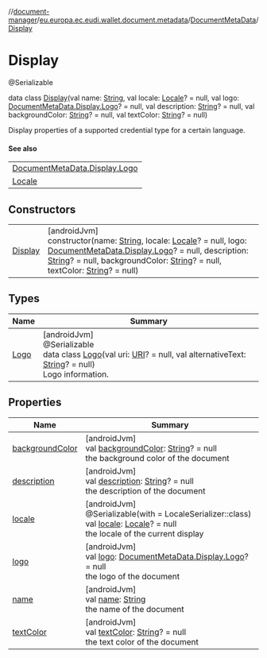 //[document-manager](../../../../index.md)/[eu.europa.ec.eudi.wallet.document.metadata](../../index.md)/[DocumentMetaData](../index.md)/[Display](index.md)

# Display

@Serializable

data class [Display](index.md)(val
name: [String](https://kotlinlang.org/api/latest/jvm/stdlib/kotlin/-string/index.html), val
locale: [Locale](https://developer.android.com/reference/kotlin/java/util/Locale.html)? = null, val
logo: [DocumentMetaData.Display.Logo](-logo/index.md)? = null, val
description: [String](https://kotlinlang.org/api/latest/jvm/stdlib/kotlin/-string/index.html)? =
null, val
backgroundColor: [String](https://kotlinlang.org/api/latest/jvm/stdlib/kotlin/-string/index.html)? =
null, val
textColor: [String](https://kotlinlang.org/api/latest/jvm/stdlib/kotlin/-string/index.html)? = null)

Display properties of a supported credential type for a certain language.

#### See also

|                                                                                |
|--------------------------------------------------------------------------------|
| [DocumentMetaData.Display.Logo](-logo/index.md)                                |
| [Locale](https://developer.android.com/reference/kotlin/java/util/Locale.html) |

## Constructors

|                        |                                                                                                                                                                                                                                                                                                                                                                                                                                                                                                                                                                                                           |
|------------------------|-----------------------------------------------------------------------------------------------------------------------------------------------------------------------------------------------------------------------------------------------------------------------------------------------------------------------------------------------------------------------------------------------------------------------------------------------------------------------------------------------------------------------------------------------------------------------------------------------------------|
| [Display](-display.md) | [androidJvm]<br>constructor(name: [String](https://kotlinlang.org/api/latest/jvm/stdlib/kotlin/-string/index.html), locale: [Locale](https://developer.android.com/reference/kotlin/java/util/Locale.html)? = null, logo: [DocumentMetaData.Display.Logo](-logo/index.md)? = null, description: [String](https://kotlinlang.org/api/latest/jvm/stdlib/kotlin/-string/index.html)? = null, backgroundColor: [String](https://kotlinlang.org/api/latest/jvm/stdlib/kotlin/-string/index.html)? = null, textColor: [String](https://kotlinlang.org/api/latest/jvm/stdlib/kotlin/-string/index.html)? = null) |

## Types

| Name                   | Summary                                                                                                                                                                                                                                                                                          |
|------------------------|--------------------------------------------------------------------------------------------------------------------------------------------------------------------------------------------------------------------------------------------------------------------------------------------------|
| [Logo](-logo/index.md) | [androidJvm]<br>@Serializable<br>data class [Logo](-logo/index.md)(val uri: [URI](https://developer.android.com/reference/kotlin/java/net/URI.html)? = null, val alternativeText: [String](https://kotlinlang.org/api/latest/jvm/stdlib/kotlin/-string/index.html)? = null)<br>Logo information. |

## Properties

| Name                                   | Summary                                                                                                                                                                                                               |
|----------------------------------------|-----------------------------------------------------------------------------------------------------------------------------------------------------------------------------------------------------------------------|
| [backgroundColor](background-color.md) | [androidJvm]<br>val [backgroundColor](background-color.md): [String](https://kotlinlang.org/api/latest/jvm/stdlib/kotlin/-string/index.html)? = null<br>the background color of the document                          |
| [description](description.md)          | [androidJvm]<br>val [description](description.md): [String](https://kotlinlang.org/api/latest/jvm/stdlib/kotlin/-string/index.html)? = null<br>the description of the document                                        |
| [locale](locale.md)                    | [androidJvm]<br>@Serializable(with = LocaleSerializer::class)<br>val [locale](locale.md): [Locale](https://developer.android.com/reference/kotlin/java/util/Locale.html)? = null<br>the locale of the current display |
| [logo](logo.md)                        | [androidJvm]<br>val [logo](logo.md): [DocumentMetaData.Display.Logo](-logo/index.md)? = null<br>the logo of the document                                                                                              |
| [name](name.md)                        | [androidJvm]<br>val [name](name.md): [String](https://kotlinlang.org/api/latest/jvm/stdlib/kotlin/-string/index.html)<br>the name of the document                                                                     |
| [textColor](text-color.md)             | [androidJvm]<br>val [textColor](text-color.md): [String](https://kotlinlang.org/api/latest/jvm/stdlib/kotlin/-string/index.html)? = null<br>the text color of the document                                            |
